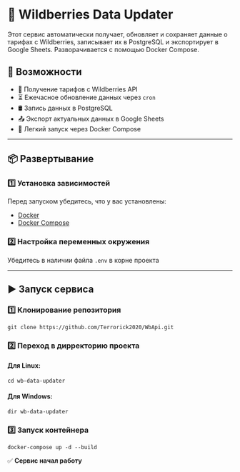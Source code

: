 # 🛒 Wildberries Data Updater  

Этот сервис автоматически получает, обновляет и сохраняет данные о тарифах с Wildberries, записывает их в PostgreSQL и экспортирует в Google Sheets. Разворачивается с помощью Docker Compose.  

## 🚀 Возможности  

- 📡 Получение тарифов с Wildberries API  
- ⏳ Ежечасное обновление данных через `cron`  
- 🛢 Запись данных в PostgreSQL  
- 📤 Экспорт актуальных данных в Google Sheets  
- 🐳 Легкий запуск через Docker Compose  

---

## 📦 Развертывание  

### 1️⃣ Установка зависимостей  
Перед запуском убедитесь, что у вас установлены:  
- [Docker](https://www.docker.com/)  
- [Docker Compose](https://docs.docker.com/compose/)  

### 2️⃣ Настройка переменных окружения  
Убедитесь в наличии файла `.env` в корне проекта  

---


## ▶️ Запуск сервиса

### 1️⃣ Клонирование репозитория
    git clone https://github.com/Terrorick2020/WbApi.git


### 2️⃣ Переход в дирректорию проекта

#### Для Linux:
    cd wb-data-updater
#### Для Windows:
    dir wb-data-updater


### 3️⃣ Запуск контейнера
    docker-compose up -d --build


✅ **Сервис начал работу**